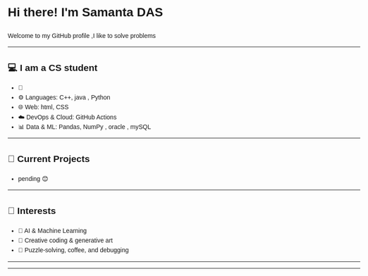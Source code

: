<!DOCTYPE html>
<html lang="en">
<head>
  <meta charset="UTF-8">
  
</head>
<body style="font-family: Arial, sans-serif; line-height: 1.6; max-width: 800px; margin: auto; padding: 20px;">

  <h1> Hi there! I'm <strong>Samanta DAS</strong></h1>

  <p>Welcome to my GitHub profile ,I like to solve problems 
  </p>

  <hr>

  <h2>💻 I am a CS student</h2>
  <ul>
    <li>🔧 </li>
    <li>⚙️ Languages: C++, java , Python</li>
    <li>🌐 Web: html, CSS </li>
    <li>☁️ DevOps & Cloud: GitHub Actions</li>
    <li>📊 Data & ML: Pandas, NumPy , oracle , mySQL</li>
  </ul>

  <hr>

  <h2>🔭 Current Projects</h2>
  <ul>
    <li> pending 😊</li>
  </ul>

  <hr>

  <h2>🎯 Interests</h2>
  <ul>
    <li>🧠 AI & Machine Learning</li>
    <li>🎨 Creative coding & generative art</li>
    <li>🧩 Puzzle-solving, coffee, and debugging</li>
  </ul>

  <hr>

  <hr>

  <h2>
